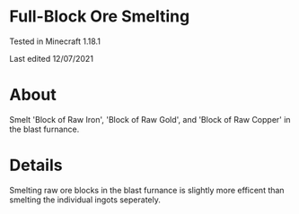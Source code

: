# Full-Block Ore Smelting

Tested in Minecraft 1.18.1

Last edited 12/07/2021

# About

Smelt 'Block of Raw Iron', 'Block of Raw Gold', and 'Block of Raw Copper' in the blast furnance.

# Details

Smelting raw ore blocks in the blast furnance is slightly more efficent than smelting the individual ingots seperately.